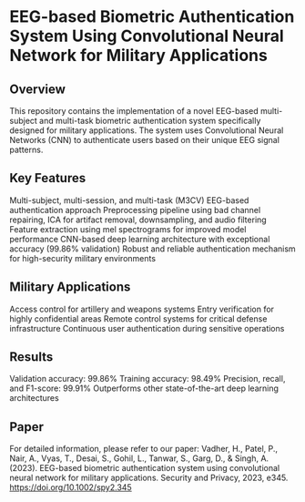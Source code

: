# EEG-based Biometric Authentication System Using Convolutional Neural Network for Military Applications

## Overview
This repository contains the implementation of a novel EEG-based multi-subject and multi-task biometric authentication system specifically designed for military applications. The system uses Convolutional Neural Networks (CNN) to authenticate users based on their unique EEG signal patterns.

## Key Features

Multi-subject, multi-session, and multi-task (M3CV) EEG-based authentication approach
Preprocessing pipeline using bad channel repairing, ICA for artifact removal, downsampling, and audio filtering
Feature extraction using mel spectrograms for improved model performance
CNN-based deep learning architecture with exceptional accuracy (99.86% validation)
Robust and reliable authentication mechanism for high-security military environments

## Military Applications

Access control for artillery and weapons systems
Entry verification for highly confidential areas
Remote control systems for critical defense infrastructure
Continuous user authentication during sensitive operations

## Results

Validation accuracy: 99.86%
Training accuracy: 98.49%
Precision, recall, and F1-score: 99.91%
Outperforms other state-of-the-art deep learning architectures

## Paper
For detailed information, please refer to our paper:
Vadher, H., Patel, P., Nair, A., Vyas, T., Desai, S., Gohil, L., Tanwar, S., Garg, D., & Singh, A. (2023). 
EEG-based biometric authentication system using convolutional neural network for military applications. 
Security and Privacy, 2023, e345. https://doi.org/10.1002/spy2.345